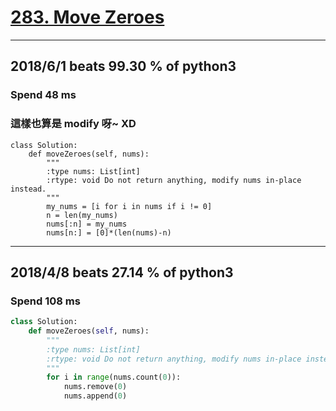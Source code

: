 # [283. Move Zeroes](https://leetcode.com/problems/move-zeroes/description/)
---
## 2018/6/1 beats 99.30 % of python3
### Spend 48 ms
### 這樣也算是 modify 呀~ XD
```python3
class Solution:
    def moveZeroes(self, nums):
        """
        :type nums: List[int]
        :rtype: void Do not return anything, modify nums in-place instead.
        """
        my_nums = [i for i in nums if i != 0]
        n = len(my_nums)
        nums[:n] = my_nums
        nums[n:] = [0]*(len(nums)-n)
```
---
## 2018/4/8 beats 27.14 % of python3
### Spend 108 ms
```python
class Solution:
    def moveZeroes(self, nums):
        """
        :type nums: List[int]
        :rtype: void Do not return anything, modify nums in-place instead.
        """
        for i in range(nums.count(0)):
            nums.remove(0)
            nums.append(0)
```
